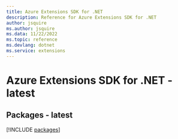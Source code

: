 ```yaml
---
title: Azure Extensions SDK for .NET
description: Reference for Azure Extensions SDK for .NET
author: jsquire
ms.author: jsquire
ms.data: 11/22/2022
ms.topic: reference
ms.devlang: dotnet
ms.service: extensions
---
```

# Azure Extensions SDK for .NET - latest
## Packages - latest
[!INCLUDE [packages](extensions-index.md)]
